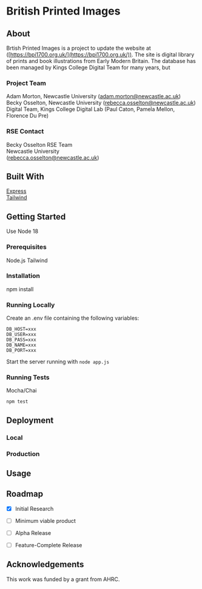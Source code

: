# British Printed Images

## About

Brtish Printed Images is a project to update the website at ([https://bpi1700.org.uk/](https://bpi1700.org.uk/)). The site is digital library of prints and book illustrations from Early Modern Britain. The database has been managed by Kings College Digital Team for many years, but 

### Project Team
Adam Morton, Newcastle University  ([adam.morton@newcastle.ac.uk](mailto:adam.morton@newcastle.ac.uk))  
Becky Osselton, Newcastle University  ([rebecca.osselton@newcastle.ac.uk](mailto:rebecca.osselton@newcastle.ac.uk)) 
Digital Team, Kings College Digital Lab (Paul Caton, Pamela Mellon, Florence Du Pre)  

### RSE Contact
Becky Osselton 
RSE Team  
Newcastle University  
([rebecca.osselton@newcastle.ac.uk](mailto:rebecca.osselton@newcastle.ac.uk))  

## Built With

[Express](https://expressjs.com/)  
[Tailwind](https://tailwindcss.com/)  

## Getting Started

Use Node 18

### Prerequisites

Node.js
Tailwind

### Installation

npm install

### Running Locally

Create an .env file containing the following variables:

```
DB_HOST=xxx
DB_USER=xxx
DB_PASS=xxx
DB_NAME=xxx
DB_PORT=xxx
```

Start the server running with `node app.js`

### Running Tests

Mocha/Chai

`npm test`

## Deployment

### Local 

### Production

## Usage

## Roadmap

- [x] Initial Research  
- [ ] Minimum viable product 
- [ ] Alpha Release  
- [ ] Feature-Complete Release  


## Acknowledgements
This work was funded by a grant from AHRC. 
